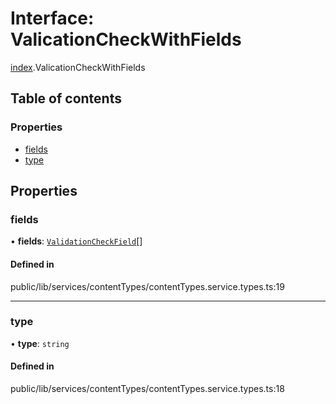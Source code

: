 # Interface: ValicationCheckWithFields

[index](../wiki/index).ValicationCheckWithFields

## Table of contents

### Properties

- [fields](../wiki/index.ValicationCheckWithFields#fields)
- [type](../wiki/index.ValicationCheckWithFields#type)

## Properties

### fields

• **fields**: [`ValidationCheckField`](../wiki/index.ValidationCheckField)[]

#### Defined in

public/lib/services/contentTypes/contentTypes.service.types.ts:19

___

### type

• **type**: `string`

#### Defined in

public/lib/services/contentTypes/contentTypes.service.types.ts:18

